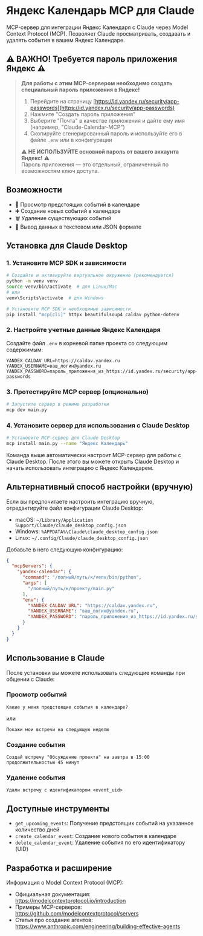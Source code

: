 # Яндекс Календарь MCP для Claude

MCP-сервер для интеграции Яндекс Календаря с Claude через Model Context Protocol (MCP). Позволяет Claude просматривать, создавать и удалять события в вашем Яндекс Календаре.

## ⚠️ ВАЖНО! Требуется пароль приложения Яндекс ⚠️

> **Для работы с этим MCP-сервером необходимо создать специальный пароль приложения в Яндекс!**
> 
> 1. Перейдите на страницу [https://id.yandex.ru/security/app-passwords](https://id.yandex.ru/security/app-passwords)
> 2. Нажмите "Создать пароль приложения"
> 3. Выберите "Почта" в качестве приложения и дайте ему имя (например, "Claude-Calendar-MCP")
> 4. Скопируйте сгенерированный пароль и используйте его в файле `.env` или в конфигурации
> 
> ⚠️ **НЕ ИСПОЛЬЗУЙТЕ основной пароль от вашего аккаунта Яндекс!** ⚠️  
> Пароль приложения — это отдельный, ограниченный по возможностям ключ доступа.

## Возможности

- 📅 Просмотр предстоящих событий в календаре
- ➕ Создание новых событий в календаре
- 🗑️ Удаление существующих событий
- 📝 Вывод данных в текстовом или JSON формате

## Установка для Claude Desktop

### 1. Установите MCP SDK и зависимости

```bash
# Создайте и активируйте виртуальное окружение (рекомендуется)
python -m venv venv
source venv/bin/activate  # для Linux/Mac
# или
venv\Scripts\activate  # для Windows

# Установите MCP SDK и необходимые зависимости
pip install "mcp[cli]" httpx beautifulsoup4 caldav python-dotenv
```

### 2. Настройте учетные данные Яндекс Календаря

Создайте файл `.env` в корневой папке проекта со следующим содержимым:

```
YANDEX_CALDAV_URL=https://caldav.yandex.ru
YANDEX_USERNAME=ваш_логин@yandex.ru
YANDEX_PASSWORD=пароль_приложения_из_https://id.yandex.ru/security/app-passwords
```

### 3. Протестируйте MCP сервер (опционально)

```bash
# Запустите сервер в режиме разработки
mcp dev main.py
```

### 4. Установите сервер для использования с Claude Desktop

```bash
# Установите MCP-сервер для Claude Desktop
mcp install main.py --name "Яндекс Календарь"
```

Команда выше автоматически настроит MCP-сервер для работы с Claude Desktop. После этого вы можете открыть Claude Desktop и начать использовать интеграцию с Яндекс Календарем.

## Альтернативный способ настройки (вручную)

Если вы предпочитаете настроить интеграцию вручную, отредактируйте файл конфигурации Claude Desktop:

- macOS: `~/Library/Application Support/Claude/claude_desktop_config.json`
- Windows: `%APPDATA%\Claude\claude_desktop_config.json`
- Linux: `~/.config/Claude/claude_desktop_config.json`

Добавьте в него следующую конфигурацию:

```json
{
  "mcpServers": {
    "yandex-calendar": {
      "command": "/полный/путь/к/venv/bin/python",
      "args": [
        "/полный/путь/к/проекту/main.py"
      ],
      "env": {
        "YANDEX_CALDAV_URL": "https://caldav.yandex.ru",
        "YANDEX_USERNAME": "ваш_логин@yandex.ru",
        "YANDEX_PASSWORD": "пароль_приложения_из_https://id.yandex.ru/security/app-passwords"
      }
    }
  }
}
```

## Использование в Claude

После установки вы можете использовать следующие команды при общении с Claude:

### Просмотр событий

```
Какие у меня предстоящие события в календаре?
```

или

```
Покажи мои встречи на следующую неделю
```

### Создание события

```
Создай встречу "Обсуждение проекта" на завтра в 15:00 продолжительностью 45 минут
```

### Удаление события

```
Удали встречу с идентификатором <event_uid>
```

## Доступные инструменты

- `get_upcoming_events`: Получение предстоящих событий на указанное количество дней
- `create_calendar_event`: Создание нового события в календаре
- `delete_calendar_event`: Удаление события по его идентификатору (UID)

## Разработка и расширение

Информация о Model Context Protocol (MCP):
- Официальная документация: https://modelcontextprotocol.io/introduction
- Примеры MCP-серверов: https://github.com/modelcontextprotocol/servers
- Статья про создание агентов: https://www.anthropic.com/engineering/building-effective-agents